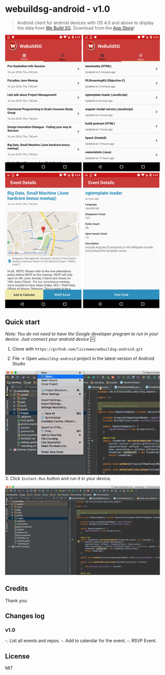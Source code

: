 # webuildsg-android - v1.0
> Android client for android devices with OS 4.0 and above to display the data from [We Build SG](https://webuild.sg/). Download from the [App Store](https://itunes.apple.com/us/app/we-build-sg/id1089421487?mt=8)!

![](images/screen-all.png)

## Quick start

*Note: You do not need to have the Google developer program to run in your device. Just connect your android device* :cool:

1. Clone with `https://github.com/liccowee/webuildsg-android.git`


2. File -> Open `webuildsg-android` project in the latest version of Android Studio

  ![](images/screen-open.png)
3. Click `Instant-Run` button and run it in your device.

  ![](images/screen-dev.png)

## Credits

Thank you:

## Changes log
### v1.0
-. List all events and repos.
-. Add to calendar for the event.
-. RSVP Event.


## License

MIT
